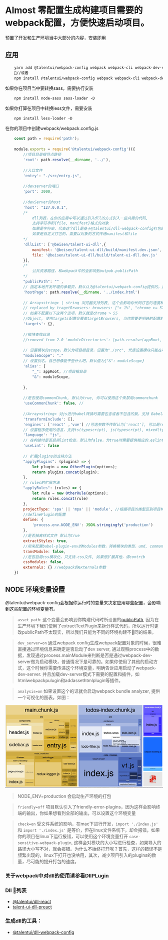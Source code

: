 # Almost 零配置生成构建项目需要的webpack配置，方便快速启动项目。
预置了开发和生产环境当中大部分的内容，安装即用

## 应用

```bash
    yarn add @talentui/webpack-config webpack webpack-cli webpack-dev-server --dev
    //或者
    npm install @talentui/webpack-config webpack webpack-cli webpack-dev-server -D
```

如果你在项目当中要转换sass，需要执行安装
```
    npm install node-sass sass-loader -D
```

如果你打算在项目中转换less文件，需要安装

```
    npm install less-loader -D
```

在你的项目中创建webpack/webpack.config.js
```js
    const path = require('path');

    module.exports = require('@talentui/webpack-config')({
        //项目目录根节点路径
        'root': path.resolve(__dirname, '../'),  

        //入口文件
        'entry': "./src/entry.js", 

        //devserver的端口
        'port': 3000, 

        //devServer的host
        'host': "127.0.0.1", 
        /*
            dll列表，在你的应用中可以通过引入dll的方式引入一些共用的代码, 
            支持字符串和{file, manifest}格式的对象
            如果是字符串，代表这个dll是基于@talentui/dll-webpack-config打包的dll,这样@talentui/webpack-config可以自动解析路径
            如果是自定义打包的，需要以对象的方式传递manifest和file
        */ 
        'dllList': ['@beisen/talent-ui-dll',{
            manifest: '@beisen/talent-ui-dll/build/manifest.dev.json',
            file: '@beisen/talent-ui-dll/build/talent-ui-dll.dev.js'
        }],
        /*
            公共资源路径，和webpack中的会影响到outpub.publicPath
        */
        "publicPath": "" ,
        // 指定本地开发环境的承载页，默认认为@talentui/webpack-config提供的，提供的挂载点为bsMain
        'hostPage': path.resolve(__dirname, '../index.html')

        // Array<string> | string 浏览器支持列表, 这个会影响你代码打包的速度和文件体积，支持的越新越好
        // replaced by tragetBrwosers: browsers: ["> 1%", "chrome >= 57"], removed from 2017.6.27 replacedBy targetBrowsers, 详情请查看浏览器列表 https://github.com/ai/browserslist
        // 如果不配置以下这两个选项，默认就是chrome > 55
        //Object, 使用targets配置会覆盖targetBrowsers, 当你需要更明确的配置的时候，可以使用此配置项，配置方式请查看文档 https://github.com/babel/babel-preset-env#targets
        'targets': {},
        
        //模块查找目录
        //removed from 2.0 'moduleDirectories': [path.resolve(appRoot, './src'), 'node_modules' ]

        // 设置模块的scope，默认为项目根目录，设置为"./src", 代表设置模块只能在项目根目录下的src目录范围内使用相对路径查找模块
        "moduleScope": "."
        // 设置别名，自己想像能干些什么吧。默认值为{"&": moduleScope} 
        'alias': {
            "_": appRoot, //项目根目录
            "&": moduleScope,
            
        },

        //是否使用commonChunk, 默认为true, 你可以使用这个来禁用commonchunk
        'useCommonChunk': false, //

        //Array<string> 对js进行babel转换时需要包含或者不包含的我，支持 BabelPlugins和env的一些内置方法 你可以看这里 https://github.com/babel/babel-preset-env#include
        'transformInclude': [],
        'engines': ['react' ,'vue'] //可选参数不传默认为['react'], 可以是react或者vue中的一个或者多个。
        // 设置程序使用的语言，支持ts(typescript), js(typescript), mixed(typescript 和 javascript)。这会影响到项目支持的扩展名和使用的loader
        'language': "js",
        // 在构建时是否启用lint检查，默认为false，为true时需要提供相应的.eslintrc和.tslintrc文件
        'useLint': false

        // 扩展plugins的支持方法
        "applyPlugins": (plugins) => {
            let plugin = new OtherPlugin(options);
            return plugins.concat(plugin);
        },
        // rules的扩展方法
        "applyRules": (rules) => {
            let rule = new OtherRule(options);
            return rules.concat(rule)
        },
        projectType: 'spa' || 'mpa' || 'module', //根据项目的类型区别项目构建方式
        //definePlugin的配置
        define: {
            'process.env.NODE_ENV': JSON.stringingfy('production')
        },
        //是否抽离样式文件 默认为true
        extractStyles: true,
        //用来配置babel-plugin-env的Modules参数，转换模块的类型，umd, commonjs, amd， 默认为false， 不转换
        transModule: false,
        //是否启用css模块化，只支持.css文件, 如果想扩展其他，请contrib
        cssModules: false,
        externals: {} //webpack的externals参数
    })
```


## NODE 环境变量设置
@talentui/webpack-config会根据你运行时的变量来决定应用哪些配置，会影响到这些配置的环境变量有。
> `asset_path`: 这个变量会影响到你构建代码时所设置的[publicPath](https://webpack.js.org/configuration/output/#output-publicpath), 因为在生产环境下我们使用了extractTextPlugin来拆分样式代码，所以运行时更改publicPath不太现实，所以我们只能为不同的环境构建不同的结果。

> `dev_server=on` 通过webpack config生成webpack配置对象的时候，很难直接通过环境信息来确定是否启动了dev server, 通过观察process中的数据，发现通过process.mainModule来判断是否是通过webpack-dev-server做为启动模块，普通情况下是可靠的。如果你使用了其他的启动方式，这个时候你需要传递这个环境变量，明确告诉应用启动了webpack-dev-server. 并且加载dev-server模式下需要的配置和插件，如htmlwebpackpulugin和addassethtmlplugin等插件。

> `analysis=on` 如果设置这个的话就会启动webpack bundle analyzer, 提供一个可视化的图表。如图：
<img src="https://raw.githubusercontent.com/imlgm/tupian/master/2017/analyzer.png" style="width:600px" />

> NODE_ENV=production 会启动生产环境的打包

> `friendly=off` 项目默认引入了friendly-error-plugins，因为这样会影响终端的输出，你如果想看到全部的输出，可以设置这个环境变量

> `check=on` 受文件系统的影响，在mac下进行开发，`import './Index.js'` 和 `import './index.js'` 是等价，但在linux文件系统下，却会报错，如果你的项目在linux下运行报错，可以使用这个环境变量打开 `case-sensitive-webpack-plugin`, 这样会对模块的大小写进行检查，如果导入的路径大小写不对，就会报错。为什么不始终打开呢？首先，这样的错误不是频繁出现的，linux下打开也没啥用，其次，减少项目引入的plugins的数量，尽可能的提升打包的速度。


### 关于webpack中对dll的使用请参看[DllPLugin](https://webpack.js.org/plugins/dll-plugin/)

### Dll 列表

* [@talentui/dll-react](https://www.npmjs.com/package/@talentui/dll-react)
* [talent-ui-dll-preact](https://www.npmjs.com/package/@beisen/talent-ui-dll-preact)

### 生成dll的工具：

* [@talentui/dll-webpack-config](https://www.npmjs.com/package/@talentui/dll-webpack-config)

